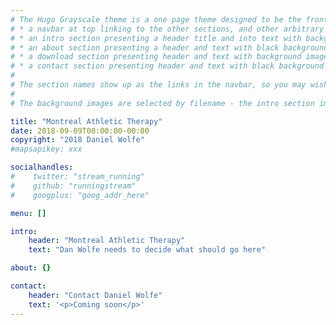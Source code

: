 ```yaml
---
# The Hugo Grayscale theme is a one page theme designed to be the front page to your site.  Its content is populated via the front-matter in content/_index.md.  The page consists of, in order:
# * a navbar at top linking to the other sections, and other arbitrary links
# * an intro section presenting a header title and into text with background image
# * an about section presenting a header and text with black background
# * a download section presenting header and text with background image
# * a contact section presenting header and text with black background
# 
# The section names show up as the links in the navbar, so you may wish to rename them if, for example, you're not using it for the purpose suggested by the default section name.
# 
# The background images are selected by filename - the intro section image must be named "intro-bg.jpg" and placed in the "static/img/" directory for your site.  Similarly, the downloads section image must be named "downloads-bg.jpg" and placed in the "static/img/" directory for your site.  See the default images in the theme's static directory for file size reference.

title: "Montreal Athletic Therapy"
date: 2018-09-09T00:00:00-00:00
copyright: "2018 Daniel Wolfe"
#mapsapikey: xxx

socialhandles:
#    twitter: "stream_running"
#    github: "runningstream"
#    googplus: "goog_addr_here"

menu: []

intro:
    header: "Montreal Athletic Therapy"
    text: "Dan Wolfe needs to decide what should go here"

about: {}

contact:
    header: "Contact Daniel Wolfe"
    text: '<p>Coming soon</p>'
---
```

